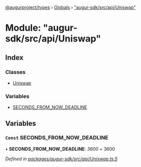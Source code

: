 [@augurproject/types](../README.md) › [Globals](../globals.md) › ["augur-sdk/src/api/Uniswap"](_augur_sdk_src_api_uniswap_.md)

# Module: "augur-sdk/src/api/Uniswap"

## Index

### Classes

* [Uniswap](../classes/_augur_sdk_src_api_uniswap_.uniswap.md)

### Variables

* [SECONDS_FROM_NOW_DEADLINE](_augur_sdk_src_api_uniswap_.md#const-seconds_from_now_deadline)

## Variables

### `Const` SECONDS_FROM_NOW_DEADLINE

• **SECONDS_FROM_NOW_DEADLINE**: *3600* = 3600

*Defined in [packages/augur-sdk/src/api/Uniswap.ts:5](https://github.com/AugurProject/augur/blob/88b6e76efb/packages/augur-sdk/src/api/Uniswap.ts#L5)*
